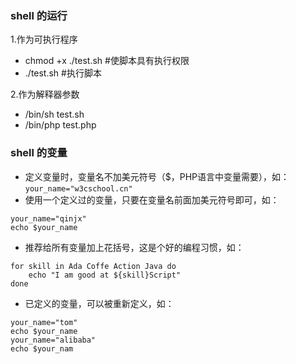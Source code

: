 ### shell 的运行
1.作为可执行程序
- chmod +x ./test.sh  #使脚本具有执行权限
- ./test.sh  #执行脚本    

2.作为解释器参数
- /bin/sh test.sh
- /bin/php test.php
### shell 的变量
- 定义变量时，变量名不加美元符号（$，PHP语言中变量需要），如：`your_name="w3cschool.cn"`
- 使用一个定义过的变量，只要在变量名前面加美元符号即可，如：
```
your_name="qinjx" 
echo $your_name
```  
- 推荐给所有变量加上花括号，这是个好的编程习惯，如：
```
for skill in Ada Coffe Action Java do 
    echo "I am good at ${skill}Script" 
done
```
- 已定义的变量，可以被重新定义，如：
```
your_name="tom" 
echo $your_name 
your_name="alibaba" 
echo $your_nam
```
